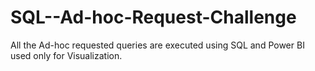# SQL--Ad-hoc-Request-Challenge
All the Ad-hoc requested queries are executed using SQL and Power BI used only for Visualization.

